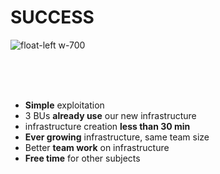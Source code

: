 # SUCCESS

![float-left w-700](./assets/images/thumbs-up-4007573_1280.png)

<br/><br/><br/>
* **Simple** exploitation
* 3 BUs **already use** our new infrastructure
* infrastructure creation **less than 30 min**
* **Ever growing** infrastructure, same team size
* Better **team work** on infrastructure
* **Free time** for other subjects


